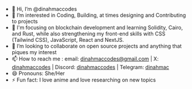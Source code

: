 - 👋 Hi, I’m @dinahmaccodes
- 👀 I’m interested in Coding, Building, at times designing and Contributing to projects
- 🌱 I'm focusing on blockchain development and learning Solidity, Cairo, and Rust, while also strengthening my front-end skills with CSS (Tailwind CSS), JavaScript, React and NextJS.
- 💞️ I’m looking to collaborate on open source projects and anything that piques my interest
- 📫 How to reach me : email: dinahmaccodes@gmail.com | X: [dinahmaccodes](https://x.com/dinahmaccodes) | Discord: [dinahmaccodes](https://discordapp.com/users/dinahmaccodes) | Telegram: [dinahmac](https://t.me/dinahmac)
- 😄 Pronouns: She/Her
- ⚡ Fun fact: I love anime and love researching on new topics 

<!---
dinahmaccodes/dinahmaccodes is a ✨ special ✨ repository because its `README.md` (this file) appears on your GitHub profile.
You can click the Preview link to take a look at your changes.
--->
